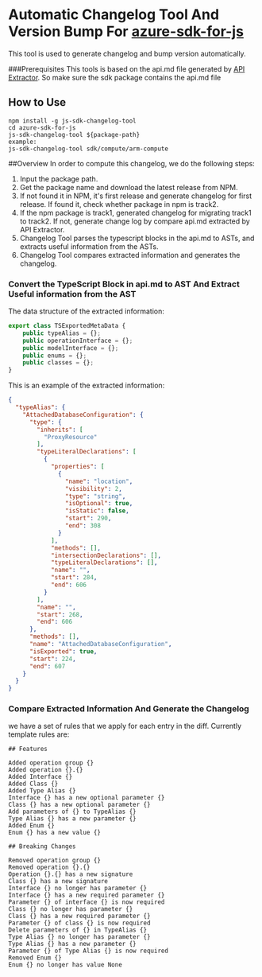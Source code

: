 # Automatic Changelog Tool And Version Bump For [azure-sdk-for-js](https://github.com/Azure/azure-sdk-for-js)
This tool is used to generate changelog and bump version automatically.

###Prerequisites
This tools is based on the api.md file generated by [API Extractor](https://api-extractor.com/). So make sure the sdk package contains the api.md file

## How to Use
```shell script
npm install -g js-sdk-changelog-tool
cd azure-sdk-for-js
js-sdk-changelog-tool ${package-path}
example:
js-sdk-changelog-tool sdk/compute/arm-compute
```

##Overview
In order to compute this changelog, we do the following steps:
1. Input the package path.
2. Get the package name and download the latest release from NPM.
3. If not found it in NPM, it's first release and generate changelog for first release. If found it, check whether package in npm is track2.
4. If the npm package is track1, generated changelog for migrating track1 to track2. If not, generate change log by compare api.md extracted by API Extractor.
5. Changelog Tool parses the typescript blocks in the api.md to ASTs, and extracts useful information from the ASTs.    
6. Changelog Tool compares extracted information and generates the changelog.

### Convert the TypeScript Block in api.md to AST And Extract Useful information from the AST
The data structure of the extracted information:
```typescript
export class TSExportedMetaData {
    public typeAlias = {};
    public operationInterface = {};
    public modelInterface = {};
    public enums = {};
    public classes = {};
}
```
This is an example of the extracted information:
```json
{
  "typeAlias": {
    "AttachedDatabaseConfiguration": {
      "type": {
        "inherits": [
          "ProxyResource"
        ],
        "typeLiteralDeclarations": [
          {
            "properties": [
              {
                "name": "location",
                "visibility": 2,
                "type": "string",
                "isOptional": true,
                "isStatic": false,
                "start": 290,
                "end": 308
              }              
            ],
            "methods": [],
            "intersectionDeclarations": [],
            "typeLiteralDeclarations": [],
            "name": "",
            "start": 284,
            "end": 606
          }
        ],
        "name": "",
        "start": 268,
        "end": 606
      },
      "methods": [],
      "name": "AttachedDatabaseConfiguration",
      "isExported": true,
      "start": 224,
      "end": 607
    }
  }
}
```

### Compare Extracted Information And Generate the Changelog
we have a set of rules that we apply for each entry in the diff. Currently template rules are:
```
## Features

Added operation group {}
Added operation {}.{}
Added Interface {}
Added Class {}
Added Type Alias {}
Interface {} has a new optional parameter {}
Class {} has a new optional parameter {}
Add parameters of {} to TypeAlias {}
Type Alias {} has a new parameter {}
Added Enum {}
Enum {} has a new value {}

## Breaking Changes

Removed operation group {}
Removed operation {}.{}
Operation {}.{} has a new signature
Class {} has a new signature
Interface {} no longer has parameter {}
Interface {} has a new required parameter {}
Parameter {} of interface {} is now required
Class {} no longer has parameter {}
Class {} has a new required parameter {}
Parameter {} of class {} is now required
Delete parameters of {} in TypeAlias {}
Type Alias {} no longer has parameter {}
Type Alias {} has a new parameter {}
Parameter {} of Type Alias {} is now required
Removed Enum {}
Enum {} no longer has value None
```
